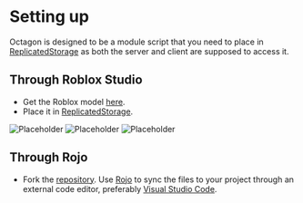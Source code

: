 # Setting up

Octagon is designed to be a module script that you need to place in [ReplicatedStorage](https://developer.roblox.com/en-us/api-reference/class/ReplicatedStorage) as
both the server and client are supposed to access it.
  
## Through Roblox Studio

- Get the Roblox model [here](https://www.roblox.com/library/7185060497/Octagon).
- Place it in [ReplicatedStorage](https://developer.roblox.com/en-us/api-reference/class/ReplicatedStorage).
           
![Placeholder](https://raw.githubusercontent.com/SilentsReplacement/Octagon/main/docs/Images/Toolbox.png)
![Placeholder](https://raw.githubusercontent.com/SilentsReplacement/Octagon/main/docs/Images/MyModels.png)
![Placeholder](https://raw.githubusercontent.com/SilentsReplacement/Octagon/main/docs/Images/OctagonSetupDone.png)

## Through Rojo

- Fork the [repository](https://github.com/SilentsReplacement/Octagon/tree/main).
Use [Rojo](https://rojo.space/) to sync the files to your project through an external code editor, preferably [Visual Studio Code](https://code.visualstudio.com/).
